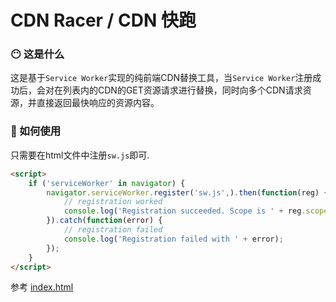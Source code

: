 # CDN Racer / CDN 快跑
### 😶 这是什么
这是基于`Service Worker`实现的纯前端CDN替换工具，当`Service Worker`注册成功后，会对在列表内的CDN的GET资源请求进行替换，同时向多个CDN请求资源，并直接返回最快响应的资源内容。
### 🤔 如何使用
只需要在html文件中注册`sw.js`即可.
```html
<script>
    if ('serviceWorker' in navigator) {
        navigator.serviceWorker.register('sw.js',).then(function(reg) {
            // registration worked
            console.log('Registration succeeded. Scope is ' + reg.scope);
        }).catch(function(error) {
            // registration failed
            console.log('Registration failed with ' + error);
        });
    }
</script>
```
参考 [index.html](index.html)
